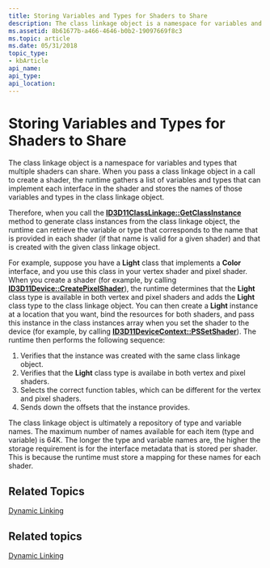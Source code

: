 ```yaml
---
title: Storing Variables and Types for Shaders to Share
description: The class linkage object is a namespace for variables and types that multiple shaders can share.
ms.assetid: 8b61677b-a466-4646-b0b2-19097669f8c3
ms.topic: article
ms.date: 05/31/2018
topic_type: 
- kbArticle
api_name: 
api_type: 
api_location: 
---
```


# Storing Variables and Types for Shaders to Share

The class linkage object is a namespace for variables and types that multiple shaders can share. When you pass a class linkage object in a call to create a shader, the runtime gathers a list of variables and types that can implement each interface in the shader and stores the names of those variables and types in the class linkage object.

Therefore, when you call the [**ID3D11ClassLinkage::GetClassInstance**](/windows/desktop/api/d3d11/nf-d3d11-id3d11classlinkage-getclassinstance) method to generate class instances from the class linkage object, the runtime can retrieve the variable or type that corresponds to the name that is provided in each shader (if that name is valid for a given shader) and that is created with the given class linkage object.

For example, suppose you have a **Light** class that implements a **Color** interface, and you use this class in your vertex shader and pixel shader. When you create a shader (for example, by calling [**ID3D11Device::CreatePixelShader**](/windows/desktop/api/d3d11/nf-d3d11-id3d11device-createpixelshader)), the runtime determines that the **Light** class type is available in both vertex and pixel shaders and adds the **Light** class type to the class linkage object. You can then create a **Light** instance at a location that you want, bind the resources for both shaders, and pass this instance in the class instances array when you set the shader to the device (for example, by calling [**ID3D11DeviceContext::PSSetShader**](/windows/desktop/api/d3d11/nf-d3d11-id3d11devicecontext-pssetshader)). The runtime then performs the following sequence:

1.  Verifies that the instance was created with the same class linkage object.
2.  Verifies that the **Light** class type is availabe in both vertex and pixel shaders.
3.  Selects the correct function tables, which can be different for the vertex and pixel shaders.
4.  Sends down the offsets that the instance provides.

The class linkage object is ultimately a repository of type and variable names. The maximum number of names available for each item (type and variable) is 64K. The longer the type and variable names are, the higher the storage requirement is for the interface metadata that is stored per shader. This is because the runtime must store a mapping for these names for each shader.

## Related Topics

[Dynamic Linking](overviews-direct3d-11-hlsl-dynamic-linking.md)


## Related topics

<dl> <dt>

[Dynamic Linking](overviews-direct3d-11-hlsl-dynamic-linking.md)
</dt> </dl>

 

 